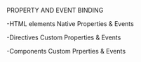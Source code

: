 PROPERTY AND EVENT BINDING

-HTML elements
Native Properties & Events

-Directives
Custom Properties & Events

-Components
Custom Prperties & Events
